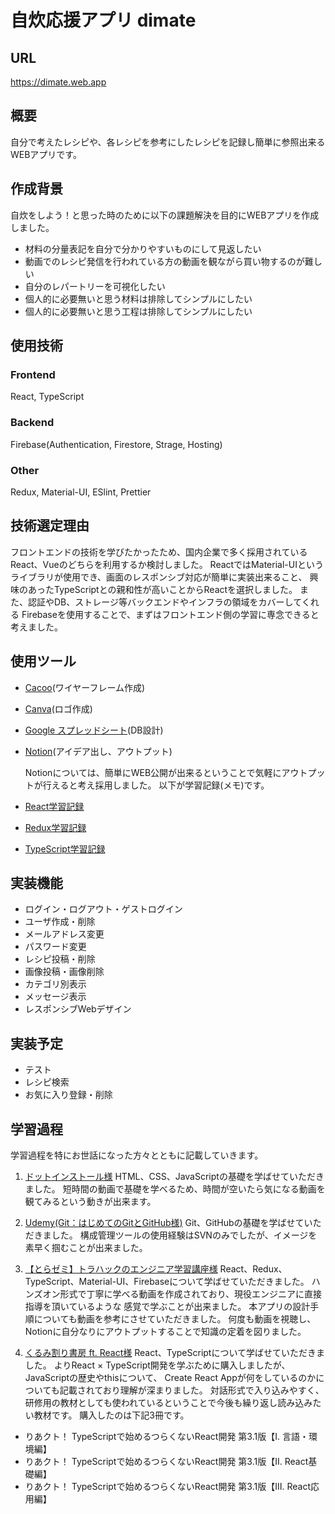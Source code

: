 # 自炊応援アプリ dimate

## URL
https://dimate.web.app

## 概要
自分で考えたレシピや、各レシピを参考にしたレシピを記録し簡単に参照出来るWEBアプリです。

## 作成背景
  自炊をしよう！と思った時のために以下の課題解決を目的にWEBアプリを作成しました。
- 材料の分量表記を自分で分かりやすいものにして見返したい
- 動画でのレシピ発信を行われている方の動画を観ながら買い物するのが難しい
- 自分のレパートリーを可視化したい
- 個人的に必要無いと思う材料は排除してシンプルにしたい
- 個人的に必要無いと思う工程は排除してシンプルにしたい

## 使用技術
### Frontend
React, TypeScript
### Backend
Firebase(Authentication, Firestore, Strage, Hosting)
### Other
Redux, Material-UI, ESlint, Prettier

## 技術選定理由
  フロントエンドの技術を学びたかったため、国内企業で多く採用されているReact、Vueのどちらを利用するか検討しました。
  ReactではMaterial-UIというライブラリが使用でき、画面のレスポンシブ対応が簡単に実装出来ること、
  興味のあったTypeScriptとの親和性が高いことからReactを選択しました。
  また、認証やDB、ストレージ等バックエンドやインフラの領域をカバーしてくれる
  Firebaseを使用することで、まずはフロントエンド側の学習に専念できると考えました。

## 使用ツール
- [Cacoo](https://cacoo.com/)(ワイヤーフレーム作成)
- [Canva](https://www.canva.com/)(ロゴ作成)
- [Google スプレッドシート](https://www.google.com/intl/ja_jp/sheets/about/)(DB設計)
- [Notion](https://www.notion.so/)(アイデア出し、アウトプット)

  Notionについては、簡単にWEB公開が出来るということで気軽にアウトプットが行えると考え採用しました。
  以下が学習記録(メモ)です。
- [React学習記録](https://www.notion.so/enoheim/React-26037a375dda46c58514eda65c281817)
- [Redux学習記録](https://www.notion.so/enoheim/Redux-84c065435cda4a53b748bd3175d71fb0)
- [TypeScript学習記録](https://www.notion.so/enoheim/TypeScript-8de692a86ad640a2b5606021fc3d556c)

## 実装機能
- ログイン・ログアウト・ゲストログイン
- ユーザ作成・削除
- メールアドレス変更
- パスワード変更
- レシピ投稿・削除
- 画像投稿・画像削除
- カテゴリ別表示
- メッセージ表示
- レスポンシブWebデザイン

## 実装予定
- テスト
- レシピ検索
- お気に入り登録・削除

## 学習過程
  学習過程を特にお世話になった方々とともに記載していきます。
1. [ドットインストール様](https://dotinstall.com/)
  HTML、CSS、JavaScriptの基礎を学ばせていただきました。
  短時間の動画で基礎を学べるため、時間が空いたら気になる動画を観てみるという動きが出来ます。

2. [Udemy(Git：はじめてのGitとGitHub様)](https://www.udemy.com/course/intro_git/)
  Git、GitHubの基礎を学ばせていただきました。
  構成管理ツールの使用経験はSVNのみでしたが、イメージを素早く掴むことが出来ました。

3. [【とらゼミ】トラハックのエンジニア学習講座様](https://www.youtube.com/channel/UC-bOAxx-YOsviSmqh8COR0w)
  React、Redux、TypeScript、Material-UI、Firebaseについて学ばせていただきました。
  ハンズオン形式で丁寧に学べる動画を作成されており、現役エンジニアに直接指導を頂いているような
  感覚で学ぶことが出来ました。
  本アプリの設計手順についても動画を参考にさせていただきました。
  何度も動画を視聴し、Notionに自分なりにアウトプットすることで知識の定着を図りました。

4. [くるみ割り書房 ft. React様](https://oukayuka.booth.pm/)
  React、TypeScriptについて学ばせていただきました。
  よりReact × TypeScript開発を学ぶために購入しましたが、JavaScriptの歴史やthisについて、
  Create React Appが何をしているのかについても記載されており理解が深まりました。
  対話形式で入り込みやすく、研修用の教材としても使われているということで今後も繰り返し読み込みたい教材です。
  購入したのは下記3冊です。
- りあクト！ TypeScriptで始めるつらくないReact開発 第3.1版【Ⅰ. 言語・環境編】
- りあクト！ TypeScriptで始めるつらくないReact開発 第3.1版【Ⅱ. React基礎編】
- りあクト！ TypeScriptで始めるつらくないReact開発 第3.1版【Ⅲ. React応用編】
